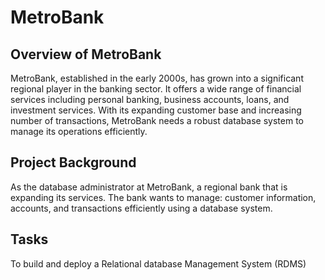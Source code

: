 # MetroBank

## Overview of MetroBank
MetroBank, established in the early 2000s, has grown into a significant regional player in the banking sector.
It offers a wide range of financial services including personal banking, business accounts, loans, and investment services.
With its expanding customer base and increasing number of transactions, MetroBank needs a robust database system to manage its operations
efficiently.

## Project Background
As the database administrator at MetroBank, a regional bank that is expanding its services. The bank wants to manage:
customer information, 
accounts, and 
transactions efficiently using a database system.

## Tasks
To build and deploy a Relational database Management System (RDMS)



